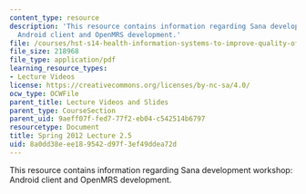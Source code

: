 ```yaml
---
content_type: resource
description: 'This resource contains information regarding Sana development workshop:
  Android client and OpenMRS development.'
file: /courses/hst-s14-health-information-systems-to-improve-quality-of-care-in-resource-poor-settings-spring-2012/8a0dd38eee189542d97f3ef49ddea72d_MITHST_S14S12_lec05e_1202.pdf
file_size: 218968
file_type: application/pdf
learning_resource_types:
- Lecture Videos
license: https://creativecommons.org/licenses/by-nc-sa/4.0/
ocw_type: OCWFile
parent_title: Lecture Videos and Slides
parent_type: CourseSection
parent_uid: 9aeff07f-fed7-77f2-eb04-c542514b6797
resourcetype: Document
title: Spring 2012 Lecture 2.5
uid: 8a0dd38e-ee18-9542-d97f-3ef49ddea72d
---
```

This resource contains information regarding Sana development workshop: Android client and OpenMRS development.